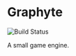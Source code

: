 # Graphyte

![Build Status](https://travis-ci.org/Meowskyy/Graphyte.svg?branch=master)

A small game engine.
